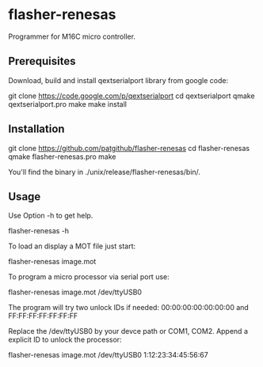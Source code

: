 flasher-renesas
===============

Programmer for M16C micro controller.

Prerequisites
-------------

Download, build and install qextserialport library from google code:

  git clone https://code.google.com/p/qextserialport
  cd qextserialport
  qmake qextserialport.pro
  make
  make install

Installation
------------

  git clone https://github.com/patgithub/flasher-renesas 
  cd flasher-renesas
  qmake flasher-renesas.pro
  make

You'll find the binary in ./unix/release/flasher-renesas/bin/.

Usage
-----

Use Option -h to get help.

  flasher-renesas -h

To load an display a MOT file just start:

  flasher-renesas image.mot

To program a micro processor via serial port use:

  flasher-renesas image.mot /dev/ttyUSB0

The program will try two unlock IDs if needed: 00:00:00:00:00:00:00 and FF:FF:FF:FF:FF:FF:FF

Replace the /dev/ttyUSB0 by your devce path or COM1, COM2. Append a explicit ID to unlock the processor:

  flasher-renesas image.mot /dev/ttyUSB0 1:12:23:34:45:56:67

